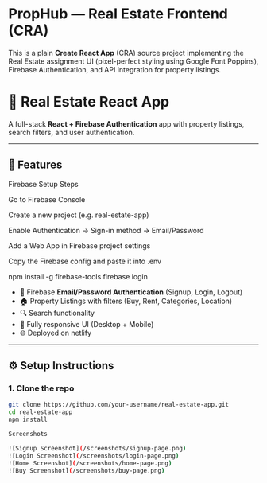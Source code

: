 # PropHub — Real Estate Frontend (CRA)

This is a plain **Create React App** (CRA) source project implementing the Real Estate assignment UI (pixel-perfect styling using Google Font Poppins), Firebase Authentication, and API integration for property listings.


# 🏡 Real Estate React App

A full-stack **React + Firebase Authentication** app with property listings, search filters, and user authentication.

---

## 🚀 Features
Firebase Setup Steps

Go to Firebase Console

Create a new project (e.g. real-estate-app)

Enable Authentication → Sign-in method → Email/Password

Add a Web App in Firebase project settings

Copy the Firebase config and paste it into .env

npm install -g firebase-tools
firebase login
- 🔑 Firebase **Email/Password Authentication** (Signup, Login, Logout)
- 🏠 Property Listings with filters (Buy, Rent, Categories, Location)
- 🔍 Search functionality
- 📱 Fully responsive UI (Desktop + Mobile)
- 🌐 Deployed on netlify

---

## ⚙️ Setup Instructions

### 1. Clone the repo
```bash
git clone https://github.com/your-username/real-estate-app.git
cd real-estate-app
npm install

Screenshots

![Signup Screenshot](/screenshots/signup-page.png)
![Login Screenshot](/screenshots/login-page.png)
![Home Screenshot](/screenshots/home-page.png)
![Buy Screenshot](/screenshots/buy-page.png)